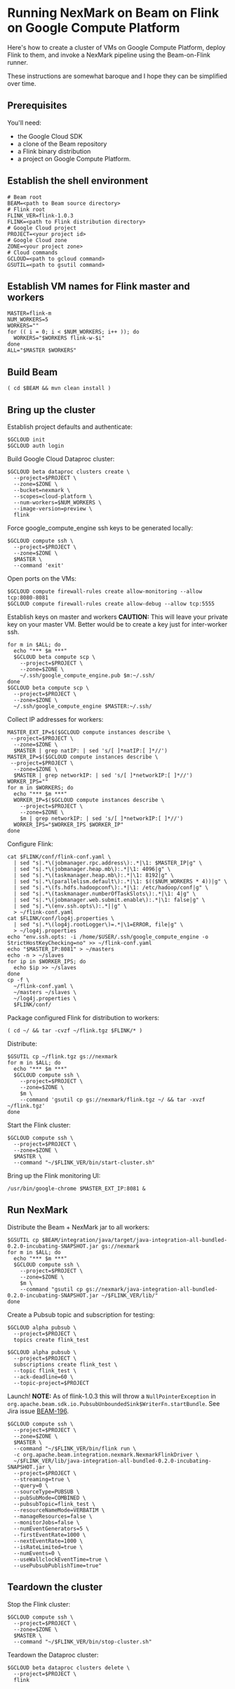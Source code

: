 <!--
    Licensed to the Apache Software Foundation (ASF) under one
    or more contributor license agreements.  See the NOTICE file
    distributed with this work for additional information
    regarding copyright ownership.  The ASF licenses this file
    to you under the Apache License, Version 2.0 (the
    "License"); you may not use this file except in compliance
    with the License.  You may obtain a copy of the License at

      http://www.apache.org/licenses/LICENSE-2.0

    Unless required by applicable law or agreed to in writing,
    software distributed under the License is distributed on an
    "AS IS" BASIS, WITHOUT WARRANTIES OR CONDITIONS OF ANY
    KIND, either express or implied.  See the License for the
    specific language governing permissions and limitations
    under the License.
-->

# Running NexMark on Beam on Flink on Google Compute Platform

Here's how to create a cluster of VMs on Google Compute Platform, deploy
Flink to them, and invoke a NexMark pipeline using the Beam-on-Flink
runner.

These instructions are somewhat baroque and I hope they can be
simplified over time.

## Prerequisites

You'll need:

* the Google Cloud SDK
* a clone of the Beam repository
* a Flink binary distribution
* a project on Google Compute Platform.

## Establish the shell environment

```
# Beam root
BEAM=<path to Beam source directory>
# Flink root
FLINK_VER=flink-1.0.3
FLINK=<path to Flink distribution directory>
# Google Cloud project
PROJECT=<your project id>
# Google Cloud zone
ZONE=<your project zone>
# Cloud commands
GCLOUD=<path to gcloud command>
GSUTIL=<path to gsutil command>
```

## Establish VM names for Flink master and workers

```
MASTER=flink-m
NUM_WORKERS=5
WORKERS=""
for (( i = 0; i < $NUM_WORKERS; i++ )); do
  WORKERS="$WORKERS flink-w-$i"
done
ALL="$MASTER $WORKERS"
```

## Build Beam

```
( cd $BEAM && mvn clean install )
```

## Bring up the cluster

Establish project defaults and authenticate:
```
$GCLOUD init
$GCLOUD auth login
```

Build Google Cloud Dataproc cluster:
```
$GCLOUD beta dataproc clusters create \
  --project=$PROJECT \
  --zone=$ZONE \
  --bucket=nexmark \
  --scopes=cloud-platform \
  --num-workers=$NUM_WORKERS \
  --image-version=preview \
  flink
```

Force google_compute_engine ssh keys to be generated locally:
```
$GCLOUD compute ssh \
  --project=$PROJECT \
  --zone=$ZONE \
  $MASTER \
  --command 'exit'
```

Open ports on the VMs:
```
$GCLOUD compute firewall-rules create allow-monitoring --allow tcp:8080-8081
$GCLOUD compute firewall-rules create allow-debug --allow tcp:5555
```

Establish keys on master and workers
**CAUTION:** This will leave your private key on your master VM.
Better would be to create a key just for inter-worker ssh.
```
for m in $ALL; do
  echo "*** $m ***"
  $GCLOUD beta compute scp \
    --project=$PROJECT \
    --zone=$ZONE \
    ~/.ssh/google_compute_engine.pub $m:~/.ssh/
done
$GCLOUD beta compute scp \
  --project=$PROJECT \
  --zone=$ZONE \
  ~/.ssh/google_compute_engine $MASTER:~/.ssh/
```

Collect IP addresses for workers:
```
MASTER_EXT_IP=$($GCLOUD compute instances describe \
 --project=$PROJECT \
  --zone=$ZONE \
  $MASTER | grep natIP: | sed 's/[ ]*natIP:[ ]*//')
MASTER_IP=$($GCLOUD compute instances describe \
 --project=$PROJECT \
  --zone=$ZONE \
  $MASTER | grep networkIP: | sed 's/[ ]*networkIP:[ ]*//')
WORKER_IPS=""
for m in $WORKERS; do
  echo "*** $m ***"
  WORKER_IP=$($GCLOUD compute instances describe \
    --project=$PROJECT \
    --zone=$ZONE \
    $m | grep networkIP: | sed 's/[ ]*networkIP:[ ]*//')
  WORKER_IPS="$WORKER_IPS $WORKER_IP"
done
```

Configure Flink:
```
cat $FLINK/conf/flink-conf.yaml \
  | sed "s|.*\(jobmanager.rpc.address\):.*|\1: $MASTER_IP|g" \
  | sed "s|.*\(jobmanager.heap.mb\):.*|\1: 4096|g" \
  | sed "s|.*\(taskmanager.heap.mb\):.*|\1: 8192|g" \
  | sed "s|.*\(parallelism.default\):.*|\1: $(($NUM_WORKERS * 4))|g" \
  | sed "s|.*\(fs.hdfs.hadoopconf\):.*|\1: /etc/hadoop/conf|g" \
  | sed "s|.*\(taskmanager.numberOfTaskSlots\):.*|\1: 4|g" \
  | sed "s|.*\(jobmanager.web.submit.enable\):.*|\1: false|g" \
  | sed "s|.*\(env.ssh.opts\):.*||g" \
  > ~/flink-conf.yaml
cat $FLINK/conf/log4j.properties \
  | sed "s|.*\(log4j.rootLogger\)=.*|\1=ERROR, file|g" \
  > ~/log4j.properties
echo "env.ssh.opts: -i /home/$USER/.ssh/google_compute_engine -o StrictHostKeyChecking=no" >> ~/flink-conf.yaml
echo "$MASTER_IP:8081" > ~/masters
echo -n > ~/slaves
for ip in $WORKER_IPS; do
  echo $ip >> ~/slaves
done
cp -f \
  ~/flink-conf.yaml \
  ~/masters ~/slaves \
  ~/log4j.properties \
  $FLINK/conf/
```

Package configured Flink for distribution to workers:
```
( cd ~/ && tar -cvzf ~/flink.tgz $FLINK/* )
```

Distribute:
```
$GSUTIL cp ~/flink.tgz gs://nexmark
for m in $ALL; do
  echo "*** $m ***"
  $GCLOUD compute ssh \
    --project=$PROJECT \
    --zone=$ZONE \
    $m \
    --command 'gsutil cp gs://nexmark/flink.tgz ~/ && tar -xvzf ~/flink.tgz'
done
```

Start the Flink cluster:
```
$GCLOUD compute ssh \
  --project=$PROJECT \
  --zone=$ZONE \
  $MASTER \
  --command "~/$FLINK_VER/bin/start-cluster.sh"
```

Bring up the Flink monitoring UI:
```
/usr/bin/google-chrome $MASTER_EXT_IP:8081 &
```

## Run NexMark

Distribute the Beam + NexMark jar to all workers:
```
$GSUTIL cp $BEAM/integration/java/target/java-integration-all-bundled-0.2.0-incubating-SNAPSHOT.jar gs://nexmark
for m in $ALL; do
  echo "*** $m ***"
  $GCLOUD compute ssh \
    --project=$PROJECT \
    --zone=$ZONE \
    $m \
    --command "gsutil cp gs://nexmark/java-integration-all-bundled-0.2.0-incubating-SNAPSHOT.jar ~/$FLINK_VER/lib/"
done
```

Create a Pubsub topic and subscription for testing:
```
$GCLOUD alpha pubsub \
  --project=$PROJECT \
  topics create flink_test

$GCLOUD alpha pubsub \
  --project=$PROJECT \
  subscriptions create flink_test \
  --topic flink_test \
  --ack-deadline=60 \
  --topic-project=$PROJECT
```

Launch!
**NOTE:** As of flink-1.0.3 this will throw a `NullPointerException`
in `org.apache.beam.sdk.io.PubsubUnboundedSink$WriterFn.startBundle`.
See Jira issue [BEAM-196](https://issues.apache.org/jira/browse/BEAM-196).

```
$GCLOUD compute ssh \
  --project=$PROJECT \
  --zone=$ZONE \
  $MASTER \
  --command "~/$FLINK_VER/bin/flink run \
  -c org.apache.beam.integration.nexmark.NexmarkFlinkDriver \
  ~/$FLINK_VER/lib/java-integration-all-bundled-0.2.0-incubating-SNAPSHOT.jar \
  --project=$PROJECT \
  --streaming=true \
  --query=0 \
  --sourceType=PUBSUB \
  --pubSubMode=COMBINED \
  --pubsubTopic=flink_test \
  --resourceNameMode=VERBATIM \
  --manageResources=false \
  --monitorJobs=false \
  --numEventGenerators=5 \
  --firstEventRate=1000 \
  --nextEventRate=1000 \
  --isRateLimited=true \
  --numEvents=0 \
  --useWallclockEventTime=true \
  --usePubsubPublishTime=true"
```

## Teardown the cluster

Stop the Flink cluster:
```
$GCLOUD compute ssh \
  --project=$PROJECT \
  --zone=$ZONE \
  $MASTER \
  --command "~/$FLINK_VER/bin/stop-cluster.sh"
```

Teardown the Dataproc cluster:
```
$GCLOUD beta dataproc clusters delete \
  --project=$PROJECT \
  flink
```

